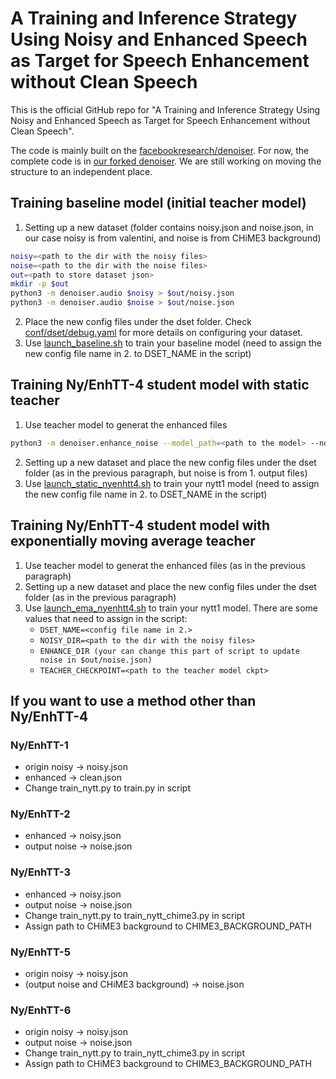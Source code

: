 # A Training and Inference Strategy Using Noisy and Enhanced Speech as Target for Speech Enhancement without Clean Speech

This is the official GitHub repo for "A Training and Inference Strategy Using Noisy and Enhanced Speech as Target for Speech Enhancement without Clean Speech". 

The code is mainly built on the [facebookresearch/denoiser](https://github.com/facebookresearch/denoiser). For now, the complete code is in [our forked denoiser](https://github.com/Sinica-SLAM/denoiser/tree/nytt). We are still working on moving the structure to an independent place.

## Training baseline model (initial teacher model)
1. Setting up a new dataset (folder contains noisy.json and noise.json, in our case noisy is from valentini, and noise is from CHiME3 background)
  ```bash
  noisy=<path to the dir with the noisy files>
  noise=<path to the dir with the noise files>
  out=<path to store dataset json>
  mkdir -p $out
  python3 -m denoiser.audio $noisy > $out/noisy.json
  python3 -m denoiser.audio $noise > $out/noise.json
  ```
2. Place the new config files under the dset folder. Check [conf/dset/debug.yaml](https://github.com/Sinica-SLAM/denoiser/blob/nytt/conf/dset/debug.yaml) for more details on configuring your dataset.
3. Use [launch_baseline.sh](https://github.com/Sinica-SLAM/denoiser/blob/nytt/launch_baseline.sh) to train your baseline model (need to assign the new config file name in 2. to DSET_NAME in the script)

## Training Ny/EnhTT-4 student model with static teacher
1. Use teacher model to generat the enhanced files
  ```bash
  python3 -m denoiser.enhance_noise --model_path=<path to the model> --noisy_dir=<path to the dir with the noisy files> --out_dir=<path to store enhanced files>
  ```
2. Setting up a new dataset and place the new config files under the dset folder (as in the previous paragraph, but noise is from 1. output files)
3. Use [launch_static_nyenhtt4.sh](https://github.com/Sinica-SLAM/denoiser/blob/nytt/launch_static_nyenhtt4.sh) to train your nytt1 model (need to assign the new config file name in 2. to DSET_NAME in the script)

## Training Ny/EnhTT-4 student model with exponentially moving average teacher
1. Use teacher model to generat the enhanced files (as in the previous paragraph)
2. Setting up a new dataset and place the new config files under the dset folder (as in the previous paragraph)
3. Use [launch_ema_nyenhtt4.sh](https://github.com/Sinica-SLAM/denoiser/blob/nytt/launch_ema_nyenhtt4.sh) to train your nytt1 model.
   There are some values that need to assign in the script:
   - `DSET_NAME=<config file name in 2.>`
   - `NOISY_DIR=<path to the dir with the noisy files>`
   - `ENHANCE_DIR (your can change this part of script to update noise in $out/noise.json)`
   - `TEACHER_CHECKPOINT=<path to the teacher model ckpt>`

## If you want to use a method other than Ny/EnhTT-4
### Ny/EnhTT-1
- origin noisy -> noisy.json
- enhanced -> clean.json
- Change train_nytt.py to train.py in script
### Ny/EnhTT-2
- enhanced -> noisy.json
- output noise -> noise.json
### Ny/EnhTT-3
- enhanced -> noisy.json
- output noise -> noise.json
- Change train_nytt.py to train_nytt_chime3.py in script
- Assign path to CHiME3 background to CHIME3_BACKGROUND_PATH
### Ny/EnhTT-5
- origin noisy -> noisy.json
- (output noise and CHiME3 background) -> noise.json
### Ny/EnhTT-6
- origin noisy -> noisy.json
- output noise -> noise.json
- Change train_nytt.py to train_nytt_chime3.py in script
- Assign path to CHiME3 background to CHIME3_BACKGROUND_PATH


